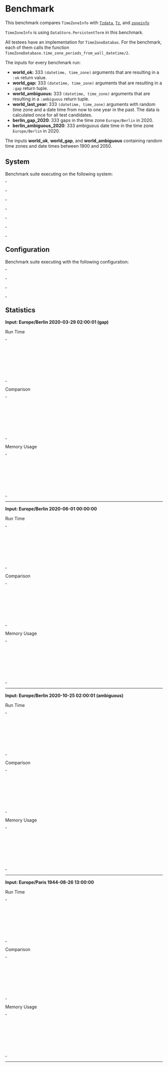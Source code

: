 
# Benchmark

This benchmark compares `TimeZoneInfo` with
[`Tzdata`](https://github.com/lau/tzdata),
[`Tz`](https://github.com/mathieuprog/tz),
and [`zoneinfo`](https://github.com/smartrent/zoneinfo)

`TimeZoneInfo` is using
`DataStore.PersistentTerm` in this benchmark.

All testees have an implementation for `TimeZoneDatabas`. For the benchmark,
each of them calls the function
`TimeZoneDatabase.time_zone_periods_from_wall_datetime/2`.

The inputs for every benchmark run:
- **world_ok:** 333 `(datetime, time_zone)` arguments that are resulting in a
  `:ok` return value.
- **world_gap:** 333 `(datetime, time_zone)` arguments that are resulting in a
  `:gap` return tuple.
- **world_ambiguous:** 333 `(datetime, time_zone)` arguments that are resulting in
  a `:ambiguous` return tuple.
- **world_last_year:** 333 `(datetime, time_zone)` arguments with random time zone
  and a date time from now to one year in the past. The data is calculated
  once for all test candidates.
- **berlin_gap_2020**: 333 gaps in the time zone `Europe/Berlin` in 2020.
- **berlin_ambiguous_2020**: 333 ambiguous date time in the time zone
  `Europe/Berlin` in 2020.

The inputs **world_ok**, **world_gap**, and **world_ambiguous** containing
random time zones and date times between 1900 and 2050.


## System

Benchmark suite executing on the following system:

<table style="width: 1%">
  <tr>
    <th style="width: 1%; white-space: nowrap">Operating System</th>
    <td>macOS</td>
  </tr><tr>
    <th style="white-space: nowrap">CPU Information</th>
    <td style="white-space: nowrap">Intel(R) Core(TM) i7-4770HQ CPU @ 2.20GHz</td>
  </tr><tr>
    <th style="white-space: nowrap">Number of Available Cores</th>
    <td style="white-space: nowrap">8</td>
  </tr><tr>
    <th style="white-space: nowrap">Available Memory</th>
    <td style="white-space: nowrap">16 GB</td>
  </tr><tr>
    <th style="white-space: nowrap">Elixir Version</th>
    <td style="white-space: nowrap">1.11.3</td>
  </tr><tr>
    <th style="white-space: nowrap">Erlang Version</th>
    <td style="white-space: nowrap">23.2</td>
  </tr>
</table>

## Configuration

Benchmark suite executing with the following configuration:

<table style="width: 1%">
  <tr>
    <th style="width: 1%">:time</th>
    <td style="white-space: nowrap">10 s</td>
  </tr><tr>
    <th>:parallel</th>
    <td style="white-space: nowrap">1</td>
  </tr><tr>
    <th>:warmup</th>
    <td style="white-space: nowrap">2 s</td>
  </tr>
</table>

## Statistics




__Input: Europe/Berlin 2020-03-29 02:00:01 (gap)__

Run Time

<table style="width: 1%">
  <tr>
    <th>Name</th>
    <th style="text-align: right">IPS</th>
    <th style="text-align: right">Average</th>
    <th style="text-align: right">Devitation</th>
    <th style="text-align: right">Median</th>
    <th style="text-align: right">99th&nbsp;%</th>
  </tr>

  <tr>
    <td style="white-space: nowrap">time_zone_info</td>
    <td style="white-space: nowrap; text-align: right">423.45 K</td>
    <td style="white-space: nowrap; text-align: right">2.36 μs</td>
    <td style="white-space: nowrap; text-align: right">±1098.49%</td>
    <td style="white-space: nowrap; text-align: right">1.97 μs</td>
    <td style="white-space: nowrap; text-align: right">2.97 μs</td>
  </tr>

  <tr>
    <td style="white-space: nowrap">tz</td>
    <td style="white-space: nowrap; text-align: right">178.12 K</td>
    <td style="white-space: nowrap; text-align: right">5.61 μs</td>
    <td style="white-space: nowrap; text-align: right">±385.68%</td>
    <td style="white-space: nowrap; text-align: right">4.97 μs</td>
    <td style="white-space: nowrap; text-align: right">8.97 μs</td>
  </tr>

  <tr>
    <td style="white-space: nowrap">zoneinfo</td>
    <td style="white-space: nowrap; text-align: right">4.69 K</td>
    <td style="white-space: nowrap; text-align: right">213.28 μs</td>
    <td style="white-space: nowrap; text-align: right">±20.15%</td>
    <td style="white-space: nowrap; text-align: right">197.97 μs</td>
    <td style="white-space: nowrap; text-align: right">359.97 μs</td>
  </tr>

  <tr>
    <td style="white-space: nowrap">tzdata</td>
    <td style="white-space: nowrap; text-align: right">3.68 K</td>
    <td style="white-space: nowrap; text-align: right">271.79 μs</td>
    <td style="white-space: nowrap; text-align: right">±7.76%</td>
    <td style="white-space: nowrap; text-align: right">266.97 μs</td>
    <td style="white-space: nowrap; text-align: right">362.97 μs</td>
  </tr>

</table>


Comparison

<table style="width: 1%">
  <tr>
    <th>Name</th>
    <th style="text-align: right">IPS</th>
    <th style="text-align: right">Slower</th>
  <tr>
    <td style="white-space: nowrap">time_zone_info</td>
    <td style="white-space: nowrap;text-align: right">423.45 K</td>
    <td>&nbsp;</td>
  </tr>

  <tr>
    <td style="white-space: nowrap">tz</td>
    <td style="white-space: nowrap; text-align: right">178.12 K</td>
    <td style="white-space: nowrap; text-align: right">2.38x</td>
  </tr>

  <tr>
    <td style="white-space: nowrap">zoneinfo</td>
    <td style="white-space: nowrap; text-align: right">4.69 K</td>
    <td style="white-space: nowrap; text-align: right">90.31x</td>
  </tr>

  <tr>
    <td style="white-space: nowrap">tzdata</td>
    <td style="white-space: nowrap; text-align: right">3.68 K</td>
    <td style="white-space: nowrap; text-align: right">115.09x</td>
  </tr>

</table>



Memory Usage

<table style="width: 1%">
  <tr>
    <th>Name</th>
    <th style="text-align: right">Memory</th>
<th style="text-align: right">Factor</th>
  </tr>
  <tr>
    <td style="white-space: nowrap">time_zone_info</td>
    <td style="white-space: nowrap">0.68 KB</td>
<td>&nbsp;</td>
  </tr>

  <tr>
    <td style="white-space: nowrap">tz</td>
    <td style="white-space: nowrap">1.84 KB</td>
    <td>2.7x</td>
  </tr>

  <tr>
    <td style="white-space: nowrap">zoneinfo</td>
    <td style="white-space: nowrap">23.81 KB</td>
    <td>35.03x</td>
  </tr>

  <tr>
    <td style="white-space: nowrap">tzdata</td>
    <td style="white-space: nowrap">117.18 KB</td>
    <td>172.4x</td>
  </tr>

</table>


<hr/>


__Input: Europe/Berlin 2020-06-01 00:00:00__

Run Time

<table style="width: 1%">
  <tr>
    <th>Name</th>
    <th style="text-align: right">IPS</th>
    <th style="text-align: right">Average</th>
    <th style="text-align: right">Devitation</th>
    <th style="text-align: right">Median</th>
    <th style="text-align: right">99th&nbsp;%</th>
  </tr>

  <tr>
    <td style="white-space: nowrap">tz</td>
    <td style="white-space: nowrap; text-align: right">477.25 K</td>
    <td style="white-space: nowrap; text-align: right">2.10 μs</td>
    <td style="white-space: nowrap; text-align: right">±1425.39%</td>
    <td style="white-space: nowrap; text-align: right">1.97 μs</td>
    <td style="white-space: nowrap; text-align: right">2.97 μs</td>
  </tr>

  <tr>
    <td style="white-space: nowrap">time_zone_info</td>
    <td style="white-space: nowrap; text-align: right">436.77 K</td>
    <td style="white-space: nowrap; text-align: right">2.29 μs</td>
    <td style="white-space: nowrap; text-align: right">±1522.07%</td>
    <td style="white-space: nowrap; text-align: right">1.97 μs</td>
    <td style="white-space: nowrap; text-align: right">2.97 μs</td>
  </tr>

  <tr>
    <td style="white-space: nowrap">tzdata</td>
    <td style="white-space: nowrap; text-align: right">31.53 K</td>
    <td style="white-space: nowrap; text-align: right">31.72 μs</td>
    <td style="white-space: nowrap; text-align: right">±21.56%</td>
    <td style="white-space: nowrap; text-align: right">30.97 μs</td>
    <td style="white-space: nowrap; text-align: right">47.97 μs</td>
  </tr>

  <tr>
    <td style="white-space: nowrap">zoneinfo</td>
    <td style="white-space: nowrap; text-align: right">4.78 K</td>
    <td style="white-space: nowrap; text-align: right">209.00 μs</td>
    <td style="white-space: nowrap; text-align: right">±22.53%</td>
    <td style="white-space: nowrap; text-align: right">191.97 μs</td>
    <td style="white-space: nowrap; text-align: right">370.97 μs</td>
  </tr>

</table>


Comparison

<table style="width: 1%">
  <tr>
    <th>Name</th>
    <th style="text-align: right">IPS</th>
    <th style="text-align: right">Slower</th>
  <tr>
    <td style="white-space: nowrap">tz</td>
    <td style="white-space: nowrap;text-align: right">477.25 K</td>
    <td>&nbsp;</td>
  </tr>

  <tr>
    <td style="white-space: nowrap">time_zone_info</td>
    <td style="white-space: nowrap; text-align: right">436.77 K</td>
    <td style="white-space: nowrap; text-align: right">1.09x</td>
  </tr>

  <tr>
    <td style="white-space: nowrap">tzdata</td>
    <td style="white-space: nowrap; text-align: right">31.53 K</td>
    <td style="white-space: nowrap; text-align: right">15.14x</td>
  </tr>

  <tr>
    <td style="white-space: nowrap">zoneinfo</td>
    <td style="white-space: nowrap; text-align: right">4.78 K</td>
    <td style="white-space: nowrap; text-align: right">99.75x</td>
  </tr>

</table>



Memory Usage

<table style="width: 1%">
  <tr>
    <th>Name</th>
    <th style="text-align: right">Memory</th>
<th style="text-align: right">Factor</th>
  </tr>
  <tr>
    <td style="white-space: nowrap">tz</td>
    <td style="white-space: nowrap">0.39 KB</td>
<td>&nbsp;</td>
  </tr>

  <tr>
    <td style="white-space: nowrap">time_zone_info</td>
    <td style="white-space: nowrap">0.57 KB</td>
    <td>1.46x</td>
  </tr>

  <tr>
    <td style="white-space: nowrap">tzdata</td>
    <td style="white-space: nowrap">2.72 KB</td>
    <td>6.96x</td>
  </tr>

  <tr>
    <td style="white-space: nowrap">zoneinfo</td>
    <td style="white-space: nowrap">22.34 KB</td>
    <td>57.2x</td>
  </tr>

</table>


<hr/>


__Input: Europe/Berlin 2020-10-25 02:00:01 (ambiguous)__

Run Time

<table style="width: 1%">
  <tr>
    <th>Name</th>
    <th style="text-align: right">IPS</th>
    <th style="text-align: right">Average</th>
    <th style="text-align: right">Devitation</th>
    <th style="text-align: right">Median</th>
    <th style="text-align: right">99th&nbsp;%</th>
  </tr>

  <tr>
    <td style="white-space: nowrap">tz</td>
    <td style="white-space: nowrap; text-align: right">491.28 K</td>
    <td style="white-space: nowrap; text-align: right">2.04 μs</td>
    <td style="white-space: nowrap; text-align: right">±1412.73%</td>
    <td style="white-space: nowrap; text-align: right">1.97 μs</td>
    <td style="white-space: nowrap; text-align: right">2.97 μs</td>
  </tr>

  <tr>
    <td style="white-space: nowrap">time_zone_info</td>
    <td style="white-space: nowrap; text-align: right">439.35 K</td>
    <td style="white-space: nowrap; text-align: right">2.28 μs</td>
    <td style="white-space: nowrap; text-align: right">±1526.12%</td>
    <td style="white-space: nowrap; text-align: right">1.97 μs</td>
    <td style="white-space: nowrap; text-align: right">2.97 μs</td>
  </tr>

  <tr>
    <td style="white-space: nowrap">tzdata</td>
    <td style="white-space: nowrap; text-align: right">26.13 K</td>
    <td style="white-space: nowrap; text-align: right">38.28 μs</td>
    <td style="white-space: nowrap; text-align: right">±114.08%</td>
    <td style="white-space: nowrap; text-align: right">36.97 μs</td>
    <td style="white-space: nowrap; text-align: right">56.97 μs</td>
  </tr>

  <tr>
    <td style="white-space: nowrap">zoneinfo</td>
    <td style="white-space: nowrap; text-align: right">4.64 K</td>
    <td style="white-space: nowrap; text-align: right">215.39 μs</td>
    <td style="white-space: nowrap; text-align: right">±24.77%</td>
    <td style="white-space: nowrap; text-align: right">195.97 μs</td>
    <td style="white-space: nowrap; text-align: right">410.97 μs</td>
  </tr>

</table>


Comparison

<table style="width: 1%">
  <tr>
    <th>Name</th>
    <th style="text-align: right">IPS</th>
    <th style="text-align: right">Slower</th>
  <tr>
    <td style="white-space: nowrap">tz</td>
    <td style="white-space: nowrap;text-align: right">491.28 K</td>
    <td>&nbsp;</td>
  </tr>

  <tr>
    <td style="white-space: nowrap">time_zone_info</td>
    <td style="white-space: nowrap; text-align: right">439.35 K</td>
    <td style="white-space: nowrap; text-align: right">1.12x</td>
  </tr>

  <tr>
    <td style="white-space: nowrap">tzdata</td>
    <td style="white-space: nowrap; text-align: right">26.13 K</td>
    <td style="white-space: nowrap; text-align: right">18.8x</td>
  </tr>

  <tr>
    <td style="white-space: nowrap">zoneinfo</td>
    <td style="white-space: nowrap; text-align: right">4.64 K</td>
    <td style="white-space: nowrap; text-align: right">105.81x</td>
  </tr>

</table>



Memory Usage

<table style="width: 1%">
  <tr>
    <th>Name</th>
    <th style="text-align: right">Memory</th>
<th style="text-align: right">Factor</th>
  </tr>
  <tr>
    <td style="white-space: nowrap">tz</td>
    <td style="white-space: nowrap">0.45 KB</td>
<td>&nbsp;</td>
  </tr>

  <tr>
    <td style="white-space: nowrap">time_zone_info</td>
    <td style="white-space: nowrap">0.63 KB</td>
    <td>1.42x</td>
  </tr>

  <tr>
    <td style="white-space: nowrap">tzdata</td>
    <td style="white-space: nowrap">4.94 KB</td>
    <td>11.09x</td>
  </tr>

  <tr>
    <td style="white-space: nowrap">zoneinfo</td>
    <td style="white-space: nowrap">22.42 KB</td>
    <td>50.35x</td>
  </tr>

</table>


<hr/>


__Input: Europe/Paris 1944-08-26 13:00:00__

Run Time

<table style="width: 1%">
  <tr>
    <th>Name</th>
    <th style="text-align: right">IPS</th>
    <th style="text-align: right">Average</th>
    <th style="text-align: right">Devitation</th>
    <th style="text-align: right">Median</th>
    <th style="text-align: right">99th&nbsp;%</th>
  </tr>

  <tr>
    <td style="white-space: nowrap">time_zone_info</td>
    <td style="white-space: nowrap; text-align: right">256.51 K</td>
    <td style="white-space: nowrap; text-align: right">3.90 μs</td>
    <td style="white-space: nowrap; text-align: right">±494.00%</td>
    <td style="white-space: nowrap; text-align: right">3.97 μs</td>
    <td style="white-space: nowrap; text-align: right">5.97 μs</td>
  </tr>

  <tr>
    <td style="white-space: nowrap">tz</td>
    <td style="white-space: nowrap; text-align: right">122.25 K</td>
    <td style="white-space: nowrap; text-align: right">8.18 μs</td>
    <td style="white-space: nowrap; text-align: right">±231.95%</td>
    <td style="white-space: nowrap; text-align: right">7.97 μs</td>
    <td style="white-space: nowrap; text-align: right">11.97 μs</td>
  </tr>

  <tr>
    <td style="white-space: nowrap">tzdata</td>
    <td style="white-space: nowrap; text-align: right">29.77 K</td>
    <td style="white-space: nowrap; text-align: right">33.59 μs</td>
    <td style="white-space: nowrap; text-align: right">±23.34%</td>
    <td style="white-space: nowrap; text-align: right">32.97 μs</td>
    <td style="white-space: nowrap; text-align: right">50.97 μs</td>
  </tr>

  <tr>
    <td style="white-space: nowrap">zoneinfo</td>
    <td style="white-space: nowrap; text-align: right">3.97 K</td>
    <td style="white-space: nowrap; text-align: right">251.69 μs</td>
    <td style="white-space: nowrap; text-align: right">±18.59%</td>
    <td style="white-space: nowrap; text-align: right">232.97 μs</td>
    <td style="white-space: nowrap; text-align: right">423.97 μs</td>
  </tr>

</table>


Comparison

<table style="width: 1%">
  <tr>
    <th>Name</th>
    <th style="text-align: right">IPS</th>
    <th style="text-align: right">Slower</th>
  <tr>
    <td style="white-space: nowrap">time_zone_info</td>
    <td style="white-space: nowrap;text-align: right">256.51 K</td>
    <td>&nbsp;</td>
  </tr>

  <tr>
    <td style="white-space: nowrap">tz</td>
    <td style="white-space: nowrap; text-align: right">122.25 K</td>
    <td style="white-space: nowrap; text-align: right">2.1x</td>
  </tr>

  <tr>
    <td style="white-space: nowrap">tzdata</td>
    <td style="white-space: nowrap; text-align: right">29.77 K</td>
    <td style="white-space: nowrap; text-align: right">8.62x</td>
  </tr>

  <tr>
    <td style="white-space: nowrap">zoneinfo</td>
    <td style="white-space: nowrap; text-align: right">3.97 K</td>
    <td style="white-space: nowrap; text-align: right">64.56x</td>
  </tr>

</table>



Memory Usage

<table style="width: 1%">
  <tr>
    <th>Name</th>
    <th style="text-align: right">Memory</th>
<th style="text-align: right">Factor</th>
  </tr>
  <tr>
    <td style="white-space: nowrap">time_zone_info</td>
    <td style="white-space: nowrap">0.57 KB</td>
<td>&nbsp;</td>
  </tr>

  <tr>
    <td style="white-space: nowrap">tz</td>
    <td style="white-space: nowrap">0.39 KB</td>
    <td>0.68x</td>
  </tr>

  <tr>
    <td style="white-space: nowrap">tzdata</td>
    <td style="white-space: nowrap">4.89 KB</td>
    <td>8.58x</td>
  </tr>

  <tr>
    <td style="white-space: nowrap">zoneinfo</td>
    <td style="white-space: nowrap">30.26 KB</td>
    <td>53.05x</td>
  </tr>

</table>


<hr/>

